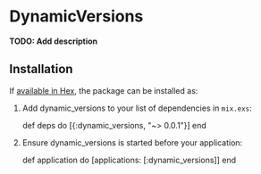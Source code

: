# DynamicVersions

**TODO: Add description**

## Installation

If [available in Hex](https://hex.pm/docs/publish), the package can be installed as:

  1. Add dynamic_versions to your list of dependencies in `mix.exs`:

        def deps do
          [{:dynamic_versions, "~> 0.0.1"}]
        end

  2. Ensure dynamic_versions is started before your application:

        def application do
          [applications: [:dynamic_versions]]
        end

